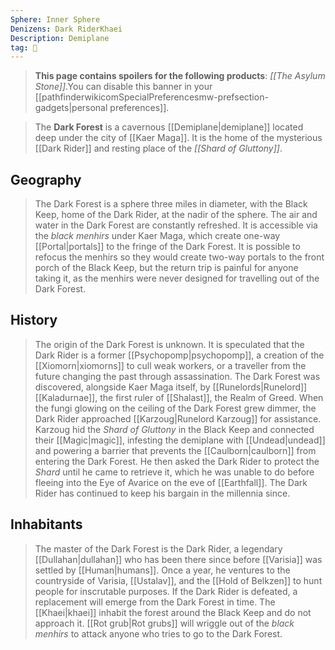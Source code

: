 ```yaml
---
Sphere: Inner Sphere
Denizens: Dark RiderKhaei
Description: Demiplane
tag: 🌌
---
```


> **This page contains spoilers for the following products**: *[[The Asylum Stone]]*.You can disable this banner in your [[pathfinderwikicomSpecialPreferencesmw-prefsection-gadgets|personal preferences]].


> The **Dark Forest** is a cavernous [[Demiplane|demiplane]] located deep under the city of [[Kaer Maga]]. It is the home of the mysterious [[Dark Rider]] and resting place of the *[[Shard of Gluttony]]*.



## Geography

> The Dark Forest is a sphere three miles in diameter, with the Black Keep, home of the Dark Rider, at the nadir of the sphere. The air and water in the Dark Forest are constantly refreshed. It is accessible via the *black menhirs* under Kaer Maga, which create one-way [[Portal|portals]] to the fringe of the Dark Forest. It is possible to refocus the menhirs so they would create two-way portals to the front porch of the Black Keep, but the return trip is painful for anyone taking it, as the menhirs were never designed for travelling out of the Dark Forest.


## History

> The origin of the Dark Forest is unknown. It is speculated that the Dark Rider is a former [[Psychopomp|psychopomp]], a creation of the [[Xiomorn|xiomorns]] to cull weak workers, or a traveller from the future changing the past through assassination.
> The Dark Forest was discovered, alongside Kaer Maga itself, by [[Runelords|Runelord]] [[Kaladurnae]], the first ruler of [[Shalast]], the Realm of Greed. When the fungi glowing on the ceiling of the Dark Forest grew dimmer, the Dark Rider approached [[Karzoug|Runelord Karzoug]] for assistance. Karzoug hid the *Shard of Gluttony* in the Black Keep and connected their [[Magic|magic]], infesting the demiplane with [[Undead|undead]] and powering a barrier that prevents the [[Caulborn|caulborn]] from entering the Dark Forest. He then asked the Dark Rider to protect the *Shard* until he came to retrieve it, which he was unable to do before fleeing into the Eye of Avarice on the eve of [[Earthfall]]. The Dark Rider has continued to keep his bargain in the millennia since.


## Inhabitants

> The master of the Dark Forest is the Dark Rider, a legendary [[Dullahan|dullahan]] who has been there since before [[Varisia]] was settled by [[Human|humans]]. Once a year, he ventures to the countryside of Varisia, [[Ustalav]], and the [[Hold of Belkzen]] to hunt people for inscrutable purposes. If the Dark Rider is defeated, a replacement will emerge from the Dark Forest in time.
> The [[Khaei|khaei]] inhabit the forest around the Black Keep and do not approach it. [[Rot grub|Rot grubs]] will wriggle out of the *black menhirs* to attack anyone who tries to go to the Dark Forest.








